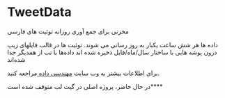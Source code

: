 # TweetData
مخزنی برای جمع آوری روزانه توئیت های فارسی

داده ها هر شش ساعت یکبار به روز رسانی می شوند.
توئیت ها در قالب فایلهای زیپ درون پوشه هایی با ساختار سال/ماه/فایل ذخیره شده اند 
داده‌ها با تب از همدیگر جدا شده‌اند


برای اطلاعات بیشتر به وب سایت [مهندسی داده ](http://www.bigdata.ir/1397/11/%d8%af%d8%b3%d8%aa-%d8%a8%d9%87-%da%a9%d8%af-%d8%ac%d9%85%d8%b9-%d8%a2%d9%88%d8%b1%db%8c-%d9%88-%d8%aa%d8%ad%d9%84%db%8c%d9%84-%d8%af%d8%a7%d8%af%d9%87%e2%80%8c%d9%87%d8%a7%db%8c-%d8%aa%d9%88%d8%a6/) مراجعه کنید.


در حال حاضر، پروژه اصلی در گیت لب متوقف شده است****
